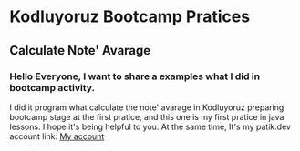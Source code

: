 # Kodluyoruz Bootcamp Pratices

## Calculate Note' Avarage

### Hello Everyone, I want to share a examples what I did in bootcamp activity.

I did it program what calculate the note' avarage in Kodluyoruz preparing bootcamp stage at the first pratice, and this one is my first pratice in java lessons. I hope it's being helpful to you.
At the same time, It's my patik.dev account link: [My account](https://app.patika.dev/alperengokbak)

